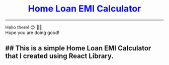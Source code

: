 
<h1 style="color:blue;text-align:center;"> Home Loan EMI Calculator</h1>
<hr >
Hello there! 😊 👋🏻 
<br>
Hope you are doing good!
<br>
<h2>## This is a simple Home Loan EMI Calculator that I created using React Library.</h2>







